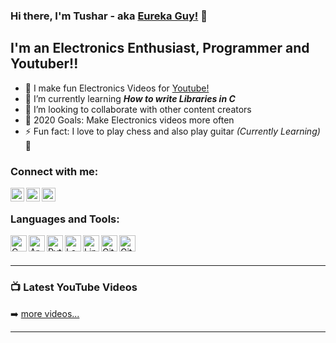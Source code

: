 ### Hi there, I'm Tushar - aka [Eureka Guy!][youtube] 👋

## I'm an Electronics Enthusiast, Programmer and Youtuber!!

- 🔭 I make fun Electronics Videos for [Youtube!][youtube]
- 🌱 I’m currently learning ***How to write Libraries in C***
- 👯 I’m looking to collaborate with other content creators
- 🥅 2020 Goals: Make Electronics videos more often
- ⚡ Fun fact: I love to play chess and also play guitar _(Currently Learning)_🤣

### Connect with me:

[<img align="left" alt="EurekaGuy | YouTube" width="22px" src="https://cdn.jsdelivr.net/npm/simple-icons@v3/icons/youtube.svg" />][youtube]
[<img align="left" alt="EurekaGuy | LinkedIn" width="22px" src="https://cdn.jsdelivr.net/npm/simple-icons@v3/icons/linkedin.svg" />][linkedin]
[<img align="left" alt="EurekaGuy | Instagram" width="22px" src="https://cdn.jsdelivr.net/npm/simple-icons@v3/icons/instagram.svg" />][instagram]

</br>

### Languages and Tools:

<img align="left" alt="C Programming" width="26px" src="https://cdn.jsdelivr.net/npm/simple-icons@3.12.0/icons/c.svg" />
<img align="left" alt="Arduino" width="26px" src="https://cdn.jsdelivr.net/npm/simple-icons@3.12.0/icons/arduino.svg" />
<img align="left" alt="Python" width="26px" src="https://cdn.jsdelivr.net/npm/simple-icons@3.12.0/icons/python.svg" />
<img align="left" alt="LabView" width="26px" src="https://cdn.jsdelivr.net/npm/simple-icons@3.12.0/icons/labview.svg" />
<img align="left" alt="Linux" width="26px" src="https://cdn.jsdelivr.net/npm/simple-icons@3.12.0/icons/linux.svg" />
<img align="left" alt="Git" width="26px" src="https://cdn.jsdelivr.net/npm/simple-icons@3.12.0/icons/git.svg" />
<img align="left" alt="Github" width="26px" src="https://cdn.jsdelivr.net/npm/simple-icons@3.12.0/icons/github.svg" />

</br>
</br>

---

### 📺 Latest YouTube Videos

<!-- YOUTUBE:START -->
<!-- YOUTUBE:END -->

➡️ [more videos...][youtube]

---

[youtube]: https://www.youtube.com/channel/UCu7SAylZELIQkBLu6gLazLA
[instagram]: https://instagram.com/eureka_guy
[linkedin]: https://linkedin.com/in/tusharshiralkar
